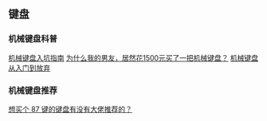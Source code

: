## 键盘
### 机械键盘科普
[机械键盘入坑指南](https://zhuanlan.zhihu.com/p/19982048)
[为什么我的男友，居然花1500元买了一把机械键盘？](https://zhuanlan.zhihu.com/p/53666571)
[机械键盘从入门到放弃](https://zhuanlan.zhihu.com/p/22526311)
### 机械键盘推荐
[想买个 87 键的键盘有没有大佬推荐的？](https://www.zhihu.com/question/317503537/answer/632914247)
